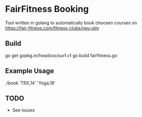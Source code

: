 # FairFitness Booking

Tool written in golang to automatically book choosen courses on https://fair-fitness.com/fitness-clubs/neu-ulm

## Build

go get gopkg.in/headzoo/surf.v1
go build fairfitness.go

## Example Usage

./book 'TRX,14' 'Yoga,18'

## TODO
- See issues

